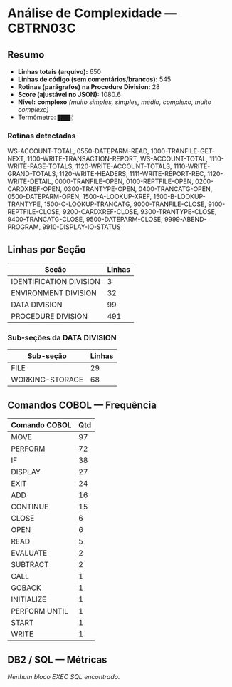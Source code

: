 # Análise de Complexidade — CBTRN03C

## Resumo
- **Linhas totais (arquivo):** 650
- **Linhas de código (sem comentários/brancos):** 545
- **Rotinas (parágrafos) na Procedure Division:** 28
- **Score (ajustável no JSON):** 1080.6
- **Nível:** **complexo** _(muito simples, simples, médio, complexo, muito complexo)_
- Termômetro: `████░`

### Rotinas detectadas

WS-ACCOUNT-TOTAL, 0550-DATEPARM-READ, 1000-TRANFILE-GET-NEXT, 1100-WRITE-TRANSACTION-REPORT, WS-ACCOUNT-TOTAL, 1110-WRITE-PAGE-TOTALS, 1120-WRITE-ACCOUNT-TOTALS, 1110-WRITE-GRAND-TOTALS, 1120-WRITE-HEADERS, 1111-WRITE-REPORT-REC, 1120-WRITE-DETAIL, 0000-TRANFILE-OPEN, 0100-REPTFILE-OPEN, 0200-CARDXREF-OPEN, 0300-TRANTYPE-OPEN, 0400-TRANCATG-OPEN, 0500-DATEPARM-OPEN, 1500-A-LOOKUP-XREF, 1500-B-LOOKUP-TRANTYPE, 1500-C-LOOKUP-TRANCATG, 9000-TRANFILE-CLOSE, 9100-REPTFILE-CLOSE, 9200-CARDXREF-CLOSE, 9300-TRANTYPE-CLOSE, 9400-TRANCATG-CLOSE, 9500-DATEPARM-CLOSE, 9999-ABEND-PROGRAM, 9910-DISPLAY-IO-STATUS

## Linhas por Seção

| Seção | Linhas |
|---|---|
| IDENTIFICATION DIVISION | 3 |
| ENVIRONMENT DIVISION | 32 |
| DATA DIVISION | 99 |
| PROCEDURE DIVISION | 491 |

### Sub-seções da DATA DIVISION

| Sub-seção | Linhas |
|---|---|
| FILE | 29 |
| WORKING-STORAGE | 68 |

## Comandos COBOL — Frequência

| Comando COBOL | Qtd |
|---|---|
| MOVE | 97 |
| PERFORM | 72 |
| IF | 38 |
| DISPLAY | 27 |
| EXIT | 24 |
| ADD | 16 |
| CONTINUE | 15 |
| CLOSE | 6 |
| OPEN | 6 |
| READ | 5 |
| EVALUATE | 2 |
| SUBTRACT | 2 |
| CALL | 1 |
| GOBACK | 1 |
| INITIALIZE | 1 |
| PERFORM UNTIL | 1 |
| START | 1 |
| WRITE | 1 |

## DB2 / SQL — Métricas

_Nenhum bloco EXEC SQL encontrado._
